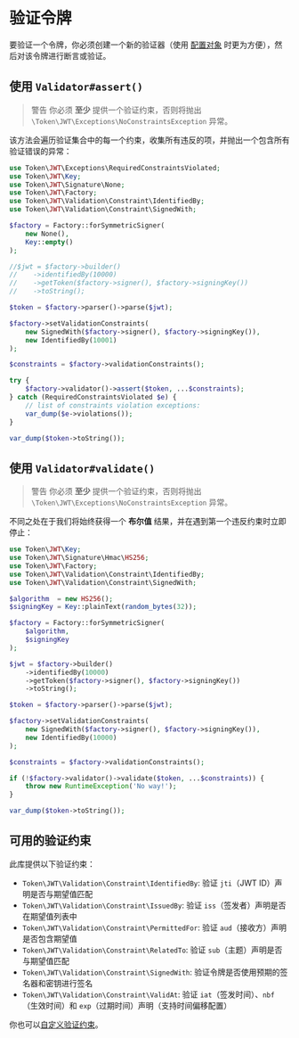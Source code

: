 # 验证令牌

要验证一个令牌，你必须创建一个新的验证器（使用 [配置对象](../usage/configuration.md) 时更为方便），然后对该令牌进行断言或验证。

## 使用 `Validator#assert()`

> 警告
> 你必须 **至少** 提供一个验证约束，否则将抛出 `\Token\JWT\Exceptions\NoConstraintsException` 异常。

该方法会遍历验证集合中的每一个约束，收集所有违反的项，并抛出一个包含所有验证错误的异常：

```php
use Token\JWT\Exceptions\RequiredConstraintsViolated;
use Token\JWT\Key;
use Token\JWT\Signature\None;
use Token\JWT\Factory;
use Token\JWT\Validation\Constraint\IdentifiedBy;
use Token\JWT\Validation\Constraint\SignedWith;

$factory = Factory::forSymmetricSigner(
    new None(),
    Key::empty()
);

//$jwt = $factory->builder()
//    ->identifiedBy(10000)
//    ->getToken($factory->signer(), $factory->signingKey())
//    ->toString();

$token = $factory->parser()->parse($jwt);

$factory->setValidationConstraints(
    new SignedWith($factory->signer(), $factory->signingKey()),
    new IdentifiedBy(10001)
);

$constraints = $factory->validationConstraints();

try {
    $factory->validator()->assert($token, ...$constraints);
} catch (RequiredConstraintsViolated $e) {
    // list of constraints violation exceptions:
    var_dump($e->violations());
}

var_dump($token->toString());
```

## 使用 `Validator#validate()`

> 警告
> 你必须 **至少** 提供一个验证约束，否则将抛出 `\Token\JWT\Exceptions\NoConstraintsException` 异常。

不同之处在于我们将始终获得一个 **布尔值** 结果，并在遇到第一个违反约束时立即停止：

```php
use Token\JWT\Key;
use Token\JWT\Signature\Hmac\HS256;
use Token\JWT\Factory;
use Token\JWT\Validation\Constraint\IdentifiedBy;
use Token\JWT\Validation\Constraint\SignedWith;

$algorithm  = new HS256();
$signingKey = Key::plainText(random_bytes(32));

$factory = Factory::forSymmetricSigner(
    $algorithm,
    $signingKey
);

$jwt = $factory->builder()
    ->identifiedBy(10000)
    ->getToken($factory->signer(), $factory->signingKey())
    ->toString();

$token = $factory->parser()->parse($jwt);

$factory->setValidationConstraints(
    new SignedWith($factory->signer(), $factory->signingKey()),
    new IdentifiedBy(10000)
);

$constraints = $factory->validationConstraints();

if (!$factory->validator()->validate($token, ...$constraints)) {
    throw new RuntimeException('No way!');
}

var_dump($token->toString());
```

## 可用的验证约束

此库提供以下验证约束：

* `Token\JWT\Validation\Constraint\IdentifiedBy`: 验证 `jti`（JWT ID）声明是否与期望值匹配
* `Token\JWT\Validation\Constraint\IssuedBy`: 验证 `iss`（签发者）声明是否在期望值列表中
* `Token\JWT\Validation\Constraint\PermittedFor`: 验证 `aud`（接收方）声明是否包含期望值
* `Token\JWT\Validation\Constraint\RelatedTo`: 验证 `sub`（主题）声明是否与期望值匹配
* `Token\JWT\Validation\Constraint\SignedWith`: 验证令牌是否使用预期的签名器和密钥进行签名
* `Token\JWT\Validation\Constraint\ValidAt`: 验证 `iat`（签发时间）、`nbf`（生效时间）和 `exp`（过期时间）声明（支持时间偏移配置）

你也可以[自定义验证约束](../guides/extending-the-library.md#验证约束集合)。
